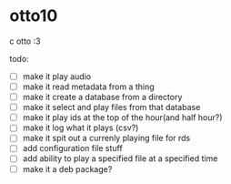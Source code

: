 # otto10
c otto :3


todo:
- [ ] make it play audio
- [ ] make it read metadata from a thing
- [ ] make it create a database from a directory
- [ ] make it select and play files from that database
- [ ] make it play ids at the top of the hour(and half hour?)
- [ ] make it log what it plays (csv?)
- [ ] make it spit out a currenly playing file for rds
- [ ] add configuration file stuff
- [ ] add ability to play a specified file at a specified time
- [ ] make it a deb package?
